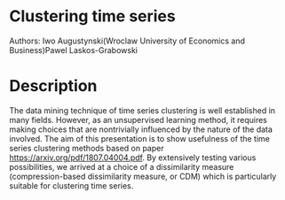 # Clustering time series

Authors: Iwo Augustynski(Wroclaw University of Economics and Business)Pawel Laskos-Grabowski

# Description 

The data mining technique of time series clustering is well established in many fields.  However, as an unsupervised learning method, it requires making choices that are nontrivially influenced by the nature of the data involved. The aim of this presentation is to show usefulness of the time series clustering methods based on paper https://arxiv.org/pdf/1807.04004.pdf. By extensively testing various possibilities, we arrived at a choice of a dissimilarity measure (compression-based dissimilarity measure, or CDM) which is particularly suitable for clustering time series.
